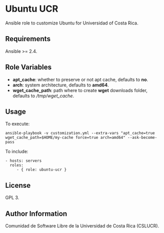 Ubuntu UCR
===========

Ansible role to customize Ubuntu for Universidad of Costa Rica.

Requirements
------------

Ansible >= 2.4.

Role Variables
--------------

- **apt_cache**: whether to preserve or not apt cache, defaults to **no**.
- **arch**: system architecture, defaults to **amd64**.
- **wget_cache_path**: path where to create **wget** downloads folder, defaults to */tmp/wget_cache*.

Usage
-----

To execute:

    ansible-playbook -v customization.yml --extra-vars "apt_cache=true wget_cache_path=$HOME/my-cache force=true arch=amd64" --ask-become-pass

To include:

    - hosts: servers
      roles:
         - { role: ubuntu-ucr }

License
-------

GPL 3.

Author Information
------------------

Comunidad de Software Libre de la Universidad de Costa Rica (CSLUCR).
